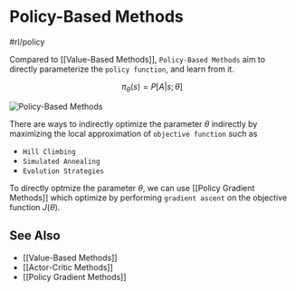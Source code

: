 # Policy-Based Methods
#rl/policy 

Compared to [[Value-Based Methods]], `Policy-Based Methods` aim to directly parameterize the `policy function`, and learn from it.

$$
\pi_{\theta}(s) = P[A | s; \theta]
$$

![Policy-Based Methods](https://huggingface.co/datasets/huggingface-deep-rl-course/course-images/resolve/main/en/unit6/policy_based.png)

There are ways to indirectly optimize the parameter $\theta$ indirectly by maximizing the local approximation of `objective function` such as
- `Hill Climbing`
- `Simulated Annealing`
- `Evolution Strategies`

To directly optmize the parameter $\theta$, we can use [[Policy Gradient Methods]] which optimize by performing `gradient ascent` on the objective function $J(\theta)$.

## See Also
- [[Value-Based Methods]]
- [[Actor-Critic Methods]]
- [[Policy Gradient Methods]]
